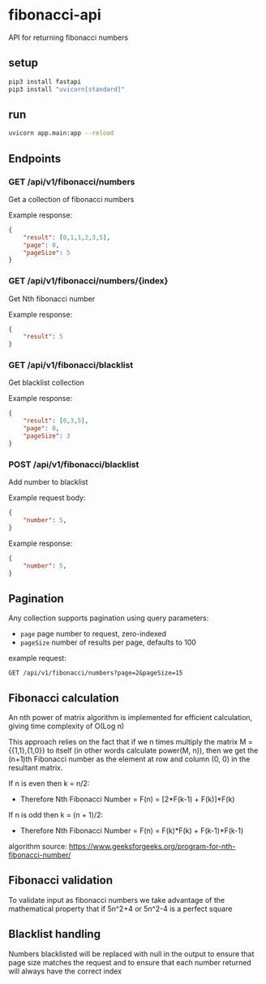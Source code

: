 # fibonacci-api
API for returning fibonacci numbers
## setup
```bash
pip3 install fastapi
pip3 install "uvicorn[standard]"
```

## run
```bash
uvicorn app.main:app --reload
```

## Endpoints
### GET /api/v1/fibonacci/numbers
Get a collection of fibonacci numbers

Example response:
```JSON
{
    "result": [0,1,1,2,3,5],
    "page": 0,
    "pageSize": 5
}
```

### GET /api/v1/fibonacci/numbers/{index}
Get Nth fibonacci number

Example response:
```JSON
{
    "result": 5
}
```

### GET /api/v1/fibonacci/blacklist
Get blacklist collection

Example response:
```JSON
{
    "result": [0,3,5],
    "page": 0,
    "pageSize": 3
}
```

### POST /api/v1/fibonacci/blacklist
Add number to blacklist

Example request body:
```JSON
{
    "number": 5,
}
```

Example response:
```JSON
{
    "number": 5,
}
```

## Pagination
Any collection supports pagination using query parameters:
- `page` page number to request, zero-indexed
- `pageSize` number of results per page, defaults to 100

example request: 

`GET /api/v1/fibonacci/numbers?page=2&pageSize=15`



## Fibonacci calculation
An nth power of matrix algorithm is implemented for efficient calculation, giving time complexity of O(Log n)

This approach relies on the fact that if we n times multiply the matrix M = {{1,1},{1,0}} to itself (in other words calculate power(M, n)), then we get the (n+1)th Fibonacci number as the element at row and column (0, 0) in the resultant matrix.

If n is even then k = n/2:   
- Therefore Nth Fibonacci Number = F(n) = [2*F(k-1) + F(k)]*F(k)

If n is odd then k = (n + 1)/2:    
- Therefore Nth Fibonacci Number = F(n) = F(k)*F(k) + F(k-1)*F(k-1)

algorithm source: https://www.geeksforgeeks.org/program-for-nth-fibonacci-number/

## Fibonacci validation
To validate input as fibonacci numbers we take advantage of the mathematical property that if 5n^2+4 or 5n^2-4 is a perfect square

## Blacklist handling
Numbers blacklisted will be replaced with null in the output to ensure that page size matches the request and to ensure that each number returned will always have the correct index